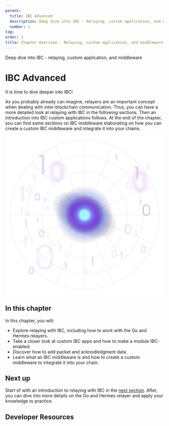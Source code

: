 ```yaml
---
parent:
  title: IBC Advanced
  description: Deep dive into IBC - Relaying, custom application, and middleware
  number: 1
tag:
order: 1
title: Chapter Overview - Relaying, custom application, and middleware
---
```


<div class="tm-overline tm-rf-1 tm-lh-title tm-medium tm-muted">Deep dive into IBC - relaying, custom application, and middleware</div>
<h1 class="mt-4 mb-6">IBC Advanced</h1>

It is time to dive deeper into IBC!

As you probably already can imagine, relayers are an important concept when dealing with inter-blockchain communication. Thus, you can have a more detailed look at relaying with IBC in the following sections. Then an introduction into IBC custom applications follows. At the end of the chapter, you can find some sections on IBC middleware elaborating on how you can create a custom IBC middleware and integrate it into your chains.

![](/hands-on-exercise/4-ibc-adv/images/cosmos_dev_portal_module-04-lp.png)

## In this chapter

<HighlightBox type="learning">

In this chapter, you will:

* Explore relaying with IBC, including how to work with the Go and Hermes relayers.
* Take a closer look at custom IBC apps and how to make a module IBC-enabled.
* Discover how to add packet and acknodledgment data.
* Learn what an IBC middleware is and how to create a custom middleware to integrate it into your chain.

</HighlightBox>

<card-module/>

## Next up

Start of with an introduction to relaying with IBC in the [next section](./2-relayer-intro.md). After, you can dive into more details on the Go and Hermes relayer and apply your knowledge to practice.

## Developer Resources

<div v-for="resource in $themeConfig.resources">
  <Resource
    :title="resource.title"
    :description="resource.description"
    :links="resource.links"
    :image="resource.image"
    :large="true"
  />
  <br/>
</div>
